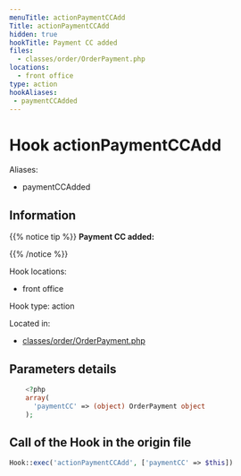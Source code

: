 ```yaml
---
menuTitle: actionPaymentCCAdd
Title: actionPaymentCCAdd
hidden: true
hookTitle: Payment CC added
files:
  - classes/order/OrderPayment.php
locations:
  - front office
type: action
hookAliases:
 - paymentCCAdded
---
```


# Hook actionPaymentCCAdd

Aliases: 
 - paymentCCAdded



## Information

{{% notice tip %}}
**Payment CC added:** 


{{% /notice %}}

Hook locations: 
  - front office

Hook type: action

Located in: 
  - [classes/order/OrderPayment.php](https://github.com/PrestaShop/PrestaShop/blob/8.0.x/classes/order/OrderPayment.php)

## Parameters details

```php
    <?php
    array(
      'paymentCC' => (object) OrderPayment object
    );
```

## Call of the Hook in the origin file

```php
Hook::exec('actionPaymentCCAdd', ['paymentCC' => $this])
```